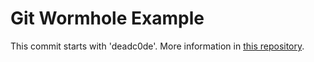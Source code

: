 # Git Wormhole Example

This commit starts with 'deadc0de'.
More information in [this repository](https://github.com/tncardoso/git-wormhole).
